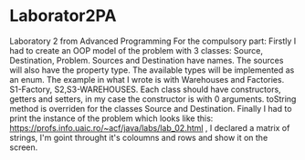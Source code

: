 # Laborator2PA
Laboratory 2 from Advanced Programming
For the compulsory part:
Firstly I had to create an OOP model of the problem with 3 classes: Source, Destination, Problem.
Sources and Destination have names. The sources will also have the property type. The available types will be implemented as an enum. The example in what I wrote is with  Warehouses and Factories.
S1-Factory, S2,S3-WAREHOUSES.
Each class should have constructors, getters and setters, in my case the constructor is with 0 arguments.
toString method is overriden for the classes Source and Destination.
Finally I had to print the instance of the problem which looks like this: https://profs.info.uaic.ro/~acf/java/labs/lab_02.html , I declared a matrix of strings, I'm goint throught it's coloumns and rows and show it on the screen.
